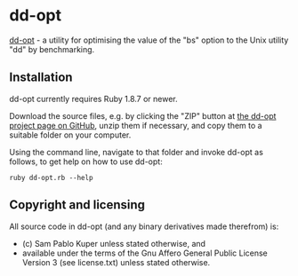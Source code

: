 # dd-opt

[dd-opt](https://github.com/sampablokuper/dd-opt) - a utility for optimising the value of the "bs" option to the Unix utility "dd" by benchmarking.

## Installation

dd-opt currently requires Ruby 1.8.7 or newer.

Download the source files, e.g. by clicking the "ZIP" button at [the dd-opt project page on GitHub](https://github.com/sampablokuper/dd-opt), unzip them if necessary, and copy them to a suitable folder on your computer.

Using the command line, navigate to that folder and invoke dd-opt as follows, to get help on how to use dd-opt:

    ruby dd-opt.rb --help

## Copyright and licensing

All source code in dd-opt (and any binary derivatives made therefrom) is:

* (c) Sam Pablo Kuper unless stated otherwise, and
* available under the terms of the Gnu Affero General Public License Version 3 (see license.txt) unless stated otherwise.

